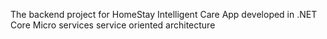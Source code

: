 The backend project for HomeStay Intelligent Care App developed in .NET Core 
Micro services service oriented architecture
